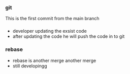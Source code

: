 ### git

This is the first commit from the main branch

###

*   developer updating the exsist code
*   after updating the code he will push the code in to git
### rebase

*  rebase is another merge another merge
*  still developingg